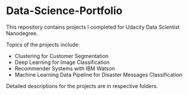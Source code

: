 # Data-Science-Portfolio
This repository contains projects I completed for Udacity Data Scientist Nanodegree.

Topics of the projects include:

* Clustering for Customer Segmentation
* Deep Learning for Image Classification 
* Recommender Systems with IBM Watson
* Machine Learning Data Pipeline for Disaster Messages Classification

Detailed descriptions for the projects are in respective folders.

